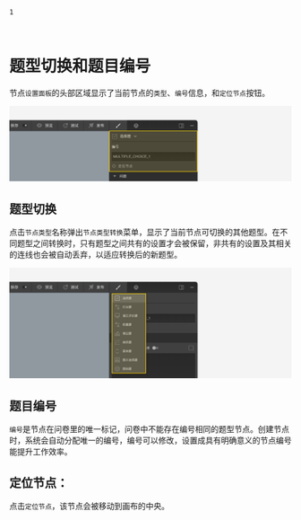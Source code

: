 ```index
1
```
```tag

```
```summary

```
# 题型切换和题目编号

节点`设置面板`的头部区域显示了当前节点的`类型`、`编号`信息，和`定位节点`按钮。

<img src='../../assets/snapshots/node-setting/leading-section/section.png'>

## 题型切换
点击`节点类型`名称弹出`节点类型转换`菜单，显示了当前节点可切换的其他题型。在不同题型之间转换时，只有题型之间共有的设置才会被保留，非共有的设置及其相关的连线也会被自动丢弃，以适应转换后的新题型。

<img src='../../assets/snapshots/node-setting/leading-section/switch.png'>

## 题目编号
`编号`是节点在问卷里的唯一标记，问卷中不能存在编号相同的题型节点。创建节点时，系统会自动分配唯一的编号，编号可以修改，设置成具有明确意义的节点编号能提升工作效率。

## 定位节点：
点击`定位节点`，该节点会被移动到画布的中央。
